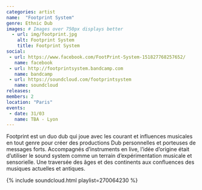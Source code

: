 ```yaml
---
categories: artist
name:  "Footprint System"
genre: Ethnic Dub
images: # Images over 750px displays better
  - url: img/footprint.jpg
    alt: Footprint System
    title: Footprint System
social:
 - url: https://www.facebook.com/FootPrint-System-151827768257652/
   name: facebook
 - url: http://footprintsystem.bandcamp.com
   name: bandcamp
 - url: https://soundcloud.com/footprintsystem
   name: soundcloud
releases:
members: 2
location: "Paris"
events:
 - date: 31/03
   name: TBA - Lyon
---
```

Footprint est un duo dub qui joue avec les courant et influences musicales en tout genre pour créer des productions Dub personnelles et porteuses de messages forts. Accompagnés d’instruments en live, l’idée d’origine était d’utiliser le sound system comme un terrain d’expérimentation musicale et sensorielle. Une traversée des âges et des continents aux confluences des musiques actuelles et antiques.

{% include soundcloud.html playlist=270064230 %}